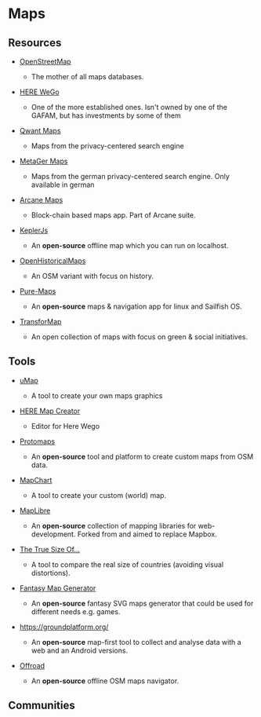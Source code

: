 # Maps

## Resources

* [OpenStreetMap](https://www.openstreetmap.org)
  
   * The mother of all maps databases.

* [HERE WeGo](https://wego.here.com)
  
   * One of the more established ones. Isn't owned by one of the GAFAM, but has investments by some of them

* [Qwant Maps](https://www.qwant.com)
  
   * Maps from the privacy-centered search engine

* [MetaGer Maps](https://maps.metager.de)
  
   * Maps from the german privacy-centered search engine. Only available in german

* [Arcane Maps](https://arcanemaps.com)
  
   * Block-chain based maps app. Part of Arcane suite.

* [KeplerJs](https://docs.keplerjs.io)
  
   * An **open-source** offline map which you can run on localhost.

* [OpenHistoricalMaps](https://www.openhistoricalmap.org)
  
   * An OSM variant with focus on history.

* [Pure-Maps](https://github.com/rinigus/pure-maps)
  
   * An **open-source** maps & navigation app for linux and Sailfish OS.

* [TransforMap](http://transformap.co)
  
   * An open collection of maps with focus on green & social initiatives.

## Tools

* [uMap](https://umap.openstreetmap.fr)
  
   * A tool to create your own maps graphics

* [HERE Map Creator](https://mapcreator.here.com)
  
   * Editor for Here Wego

* [Protomaps](https://protomaps.com)
  
   * An **open-source** tool and platform to create custom maps from OSM data.

* [MapChart](https://mapchart.net)
  
   * A tool to create your custom (world) map.

* [MapLibre](https://maplibre.org)
  
   * An **open-source** collection of mapping libraries for web-development. Forked from and aimed to replace Mapbox.

* [The True Size Of…](https://thetruesize.com)
  
   * A tool to compare the real size of countries (avoiding visual distortions).

* [Fantasy Map Generator](https://github.com/Azgaar/Fantasy-Map-Generator)
  
   * An **open-source** fantasy SVG maps generator that could be used for different needs e.g. games.

* https://groundplatform.org/
  
   * An **open-source** map-first tool to collect and analyse data with a web and an Android versions.

* [Offroad](https://sourceforge.net/p/offroadosm/code/ci/master/tree)
  
   * An **open-source** offline OSM maps navigator.

## Communities
